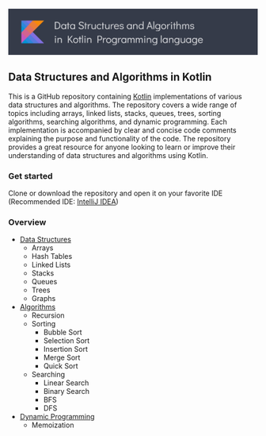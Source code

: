 ![DSA in Kotlin](dsa-kotlin-banner.jpg)
## Data Structures and Algorithms in Kotlin
This is a GitHub repository containing [Kotlin](https://kotlinlang.org/) implementations of various data structures and algorithms. The repository covers a wide range of topics including arrays, linked lists, stacks, queues, trees, sorting algorithms, searching algorithms, and dynamic programming. Each implementation is accompanied by clear and concise code comments explaining the purpose and functionality of the code. The repository provides a great resource for anyone looking to learn or improve their understanding of data structures and algorithms using Kotlin.
### Get started
Clone or download the repository and open it on your favorite IDE (Recommended IDE: [IntelliJ IDEA](https://www.jetbrains.com/idea/download/))
### Overview
- [Data Structures](https://github.com/abdurakhmonoff/data-structures-and-algorithms-kotlin/tree/master/src/data_structures)
    - Arrays
    - Hash Tables
    - Linked Lists
    - Stacks
    - Queues
    - Trees
    - Graphs
- [Algorithms](https://github.com/abdurakhmonoff/data-structures-and-algorithms-kotlin/tree/master/src/algorithms)
    - Recursion
    - Sorting
        - Bubble Sort
        - Selection Sort
        - Insertion Sort
        - Merge Sort
        - Quick Sort
    - Searching
        - Linear Search
        - Binary Search
        - BFS
        - DFS
- [Dynamic Programming](https://github.com/abdurakhmonoff/data-structures-and-algorithms-kotlin/tree/master/src/dynamic_programming)
    - Memoization
